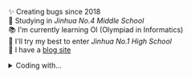 ✨ Creating bugs since 2018  
🏫 Studying in *Jinhua No.4 Middle School*  
📚 I'm currently learning OI (Olympiad in Informatics)  
🎯 I'll try my best to enter *Jinhua No.1 High School*  
📓 I have a [blog site](https://zihan-hu.netlify.app/)  

<details>
<summary>Coding with...</summary>

<div style="margin-top: 8px;">
  <img src="https://cdn.jsdelivr.net/gh/devicons/devicon/icons/cplusplus/cplusplus-original.svg" height="40" alt="C++" />
  <img src="https://cdn.jsdelivr.net/gh/devicons/devicon/icons/html5/html5-original.svg" height="40" alt="HTML" />
  <img src="https://cdn.jsdelivr.net/gh/devicons/devicon/icons/javascript/javascript-original.svg" height="40" alt="JavaScript" />
  <img src="https://cdn.jsdelivr.net/gh/devicons/devicon/icons/css3/css3-original.svg" height="40" alt="CSS" />
  <img src="https://cdn.jsdelivr.net/gh/devicons/devicon/icons/typescript/typescript-original.svg" height="40" alt="TypeScript" />
  <img src="https://cdn.jsdelivr.net/gh/devicons/devicon/icons/rust/rust-original.svg" height="40" alt="Rust" />
</div>
<div>
  <img src="https://cdn.jsdelivr.net/gh/devicons/devicon/icons/nodejs/nodejs-original.svg" height="40" alt="Node.js" />
  <img src="https://cdn.jsdelivr.net/gh/devicons/devicon/icons/vuejs/vuejs-original.svg" height="40" alt="Vue.js" />
  <img src="https://cdn.jsdelivr.net/gh/devicons/devicon/icons/qt/qt-original.svg" height="40" alt="Qt" />
  <img src="https://cdn.jsdelivr.net/gh/devicons/devicon/icons/vitejs/vitejs-original.svg" height="40" alt="Vite.js" />
  <img src="https://nuxt.com/assets/design-kit/icon-green.svg" height="40" alt="Nuxt.js" />
  <img src="https://cdn.jsdelivr.net/gh/devicons/devicon/icons/tauri/tauri-original.svg" height="40" alt="Tauri" />
</div>

</details>
